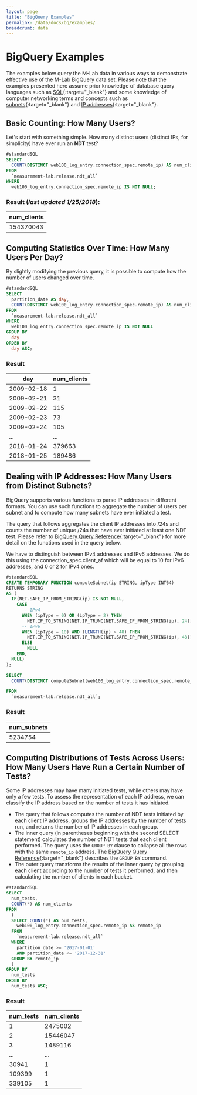 ```yaml
---
layout: page
title: "BigQuery Examples"
permalink: /data/docs/bq/examples/
breadcrumb: data
---
```


# BigQuery Examples

The examples below query the M-Lab data in various ways to demonstrate effective use of the M-Lab BigQuery data set. Please note that the examples presented here assume prior knowledge of database query languages such as [SQL](https://en.wikipedia.org/wiki/SQL){:target="_blank"} and some knowledge of computer networking terms and concepts such as [subnets](https://en.wikipedia.org/wiki/Subnetwork){:target="_blank"} and [IP addresses](https://en.wikipedia.org/wiki/IP_address){:target="_blank"}.

## Basic Counting: How Many Users?

Let's start with something simple. How many distinct users (distinct IPs, for simplicity) have ever run an **NDT** test?

~~~sql
#standardSQL
SELECT
  COUNT(DISTINCT web100_log_entry.connection_spec.remote_ip) AS num_clients
FROM
  `measurement-lab.release.ndt_all`
WHERE
  web100_log_entry.connection_spec.remote_ip IS NOT NULL;
~~~

### Result (_last updated 1/25/2018_):

| num_clients |
|-------------|
| 154370043   |

## Computing Statistics Over Time: How Many Users Per Day?

By slightly modifying the previous query, it is possible to compute how the number of users changed over time.

~~~sql
#standardSQL
SELECT
  partition_date AS day,
  COUNT(DISTINCT web100_log_entry.connection_spec.remote_ip) AS num_clients
FROM
  `measurement-lab.release.ndt_all`
WHERE
  web100_log_entry.connection_spec.remote_ip IS NOT NULL
GROUP BY
  day
ORDER BY
  day ASC;
~~~

### Result

|    day      | num_clients |
|-------------|-------------|
| 2009-02-18  |           1 |
| 2009-02-21  |          31 |
| 2009-02-22  |         115 |
| 2009-02-23  |          73 |
| 2009-02-24  |         105 |
| ...         |         ... |
| 2018-01-24  |      379663 |
| 2018-01-25  |      189486 |

## Dealing with IP Addresses: How Many Users from Distinct Subnets?

BigQuery supports various functions to parse IP addresses in different formats. You can use such functions to aggregate the number of users per subnet and to compute how many subnets have ever initiated a test.

The query that follows aggregates the client IP addresses into /24s and counts the number of unique /24s that have ever initiated at least one NDT test. Please refer to [BigQuery Query Reference](https://cloud.google.com/bigquery/query-reference){:target="_blank"} for more detail on the functions used in the query below.

We have to distinguish between IPv4 addresses and IPv6 addresses. We do this using the connection_spec.client_af which will be equal to 10 for IPv6 addresses, and 0 or 2 for IPv4 ones.

~~~sql
#standardSQL
CREATE TEMPORARY FUNCTION computeSubnet(ip STRING, ipType INT64)
RETURNS STRING
AS (
  IF(NET.SAFE_IP_FROM_STRING(ip) IS NOT NULL,
    CASE
      -- IPv4
      WHEN (ipType = 0) OR (ipType = 2) THEN
        NET.IP_TO_STRING(NET.IP_TRUNC(NET.SAFE_IP_FROM_STRING(ip), 24))
      -- IPv6
      WHEN (ipType = 10) AND (LENGTH(ip) > 48) THEN
        NET.IP_TO_STRING(NET.IP_TRUNC(NET.SAFE_IP_FROM_STRING(ip), 48))
      ELSE
        NULL
    END,
  NULL)
);

SELECT
  COUNT(DISTINCT computeSubnet(web100_log_entry.connection_spec.remote_ip, connection_spec.client_af)) AS num_subnets

FROM
  `measurement-lab.release.ndt_all`;
~~~

### Result

| num_subnets |
|-------------|
| 5234754     |

## Computing Distributions of Tests Across Users: How Many Users Have Run a Certain Number of Tests?

Some IP addresses may have many initiated tests, while others may have only a few tests. To assess the representation of each IP address, we can classify the IP address based on the number of tests it has initiated.

* The query that follows computes the number of NDT tests initiated by each client IP address, groups the IP addresses by the number of tests run, and returns the number of IP addresses in each group.
* The inner query (in parentheses beginning with the second SELECT statement) calculates the number of NDT tests that each client performed. The query uses the `GROUP BY` clause to collapse all the rows with the same `remote_ip` address. The [BigQuery Query Reference](https://cloud.google.com/bigquery/docs/query-reference#groupby){:target="_blank"} describes the `GROUP BY` command.
* The outer query transforms the results of the inner query by grouping each client according to the number of tests it performed, and then calculating the number of clients in each bucket.

~~~sql
#standardSQL
SELECT
  num_tests,
  COUNT(*) AS num_clients
FROM
  (
  SELECT COUNT(*) AS num_tests,
    web100_log_entry.connection_spec.remote_ip AS remote_ip
  FROM
    `measurement-lab.release.ndt_all`
  WHERE
    partition_date >= '2017-01-01'
    AND partition_date <= '2017-12-31'
  GROUP BY remote_ip
  )
GROUP BY
  num_tests
ORDER BY
  num_tests ASC;
~~~

### Result

|num_tests|num_clients|
|---------|-----------|
| 1       | 2475002   |
| 2       | 15446047  |
| 3       | 1489116   |
| ...     | ...       |
| 30941   | 1         |
| 109399  | 1         |
| 339105  | 1         |
